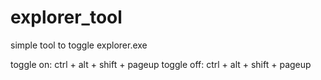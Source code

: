 # explorer_tool
simple tool to toggle explorer.exe

toggle on: ctrl + alt + shift + pageup 
toggle off: ctrl + alt + shift + pageup 

